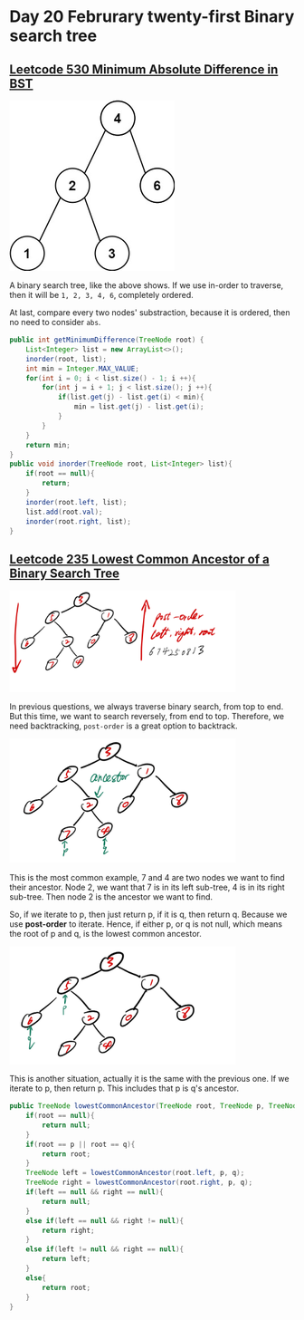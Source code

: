 # Day 20 Februrary twenty-first Binary search tree

## [Leetcode 530 Minimum Absolute Difference in BST](https://leetcode.com/problems/minimum-absolute-difference-in-bst/description/)

<img src="../picture/Februrary%20twenty-first/bst.jpg" width = "292" height = "301" alt="bst" align=center/>

A binary search tree, like the above shows. If we use in-order to traverse, then it will be `1, 2, 3, 4, 6`, completely ordered.

At last, compare every two nodes' substraction, because it is ordered, then no need to consider `abs`.

```java
public int getMinimumDifference(TreeNode root) {
    List<Integer> list = new ArrayList<>();
    inorder(root, list);
    int min = Integer.MAX_VALUE;
    for(int i = 0; i < list.size() - 1; i ++){
        for(int j = i + 1; j < list.size(); j ++){
            if(list.get(j) - list.get(i) < min){
                min = list.get(j) - list.get(i);
            }
        }
    }
    return min;
}
public void inorder(TreeNode root, List<Integer> list){
    if(root == null){
        return;
    }
    inorder(root.left, list);
    list.add(root.val);
    inorder(root.right, list);
}
```

## [Leetcode 235 Lowest Common Ancestor of a Binary Search Tree](https://leetcode.com/problems/lowest-common-ancestor-of-a-binary-search-tree/description/)

<img src="../picture/Februrary%20twenty-first/traverse_reverse.jpg" width = "400" height = "180" alt="traverse_reverse" align=center/>

In previous questions, we always traverse binary search, from top to end. But this time, we want to search reversely, from end to top. Therefore, we need backtracking, `post-order` is a great option to backtrack.

<img src="../picture/Februrary%20twenty-first/traverse_reverse2.jpg" width = "400" height = "220" alt="traverse_reverse2" align=center/>

This is the most common example, 7 and 4 are two nodes we want to find their ancestor. Node 2, we want that 7 is in its left sub-tree, 4 is in its right sub-tree. Then node 2 is the ancestor we want to find.

So, if we iterate to p, then just return p, if it is q, then return q. Because we use **post-order** to iterate. Hence, if either p, or q is not null, which means the root of p and q, is the lowest common ancestor.

<img src="../picture/Februrary%20twenty-first/traverse_reverse3.jpg" width = "400" height = "208" alt="traverse_reverse3" align=center/>

This is another situation, actually it is the same with the previous one. If we iterate to p, then return p. This includes that p is q's ancestor.

```java
public TreeNode lowestCommonAncestor(TreeNode root, TreeNode p, TreeNode q) {
    if(root == null){
        return null;
    }
    if(root == p || root == q){
        return root;
    }
    TreeNode left = lowestCommonAncestor(root.left, p, q);
    TreeNode right = lowestCommonAncestor(root.right, p, q);
    if(left == null && right == null){
        return null;
    }
    else if(left == null && right != null){
        return right;
    }
    else if(left != null && right == null){
        return left;
    }
    else{
        return root;
    }
}
```
